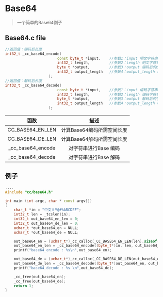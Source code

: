 # Base64

> 一个简单的Base64例子

## Base64.c file
```cpp
//返回值：编码后长度
int32_t _cc_base64_encode(
                        const byte_t *input,    //参数1：input 明文字符串
                        int32_t length,         //参数2：length 明文字符串长度
                        byte_t *output,         //参数3：output 编码后的base64字符串
                        int32_t output_length   //参数4：output_length 编码长度
                    );
//返回值：解码后长度
int32_t _cc_base64_decode(
                        const byte_t *input,    //参数1：input 编码字符串
                        int32_t length,         //参数2：length 编码字符串长度
                        byte_t *output,         //参数3：output 解码后的字符串
                        int32_t output_length   //参数4：output_length 明文长度
                    );
```

| 函数 | 描述  |
| :---------------:|:-----------------------:|
| CC_BASE64_EN_LEN | 计算Base64编码所需空间长度 |
| CC_BASE64_DE_LEN | 计算Base64解码所需空间长度 |
| _cc_base64_encode | 对字符串进行Base 编码 |
| _cc_base64_decode | 对字符串进行Base 解码 |


## 例子
```cpp
....
#include "cc/base64.h"

int main (int argc, char * const argv[])
{
    char_t *in = "中文＃¥@#%ABCDEF";
    int32_t len = _tcslen(in);
    int32_t out_base64_en_len = 0;
    int32_t out_base64_de_len = 0;
    uchar_t *out_base64_en = NULL;
    uchar_t *out_base64_de = NULL;

    out_base64_en = (uchar_t*)_cc_calloc(_CC_BASE64_EN_LEN(len),sizeof(uchar_t));
    out_base64_en_len = _cc_base64_encode((byte_t*)in, len, out_base64_en, out_base64_en_len);
    printf("base64_encode : %s\n",out_base64_en);

    out_base64_de = (uchar_t*)_cc_calloc(_CC_BASE64_DE_LEN(out_base64_en_len),sizeof(uchar_t));
    out_base64_de_len = _cc_base64_decode((byte_t*)out_base64_en, out_base64_en_len, out_base64_de, len);
    printf("base64_decode : %s \n",out_base64_de);

    _cc_free(out_base64_en);
    _cc_free(out_base64_de);
    return 1;
}
```